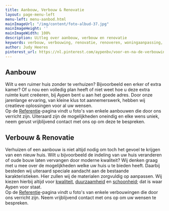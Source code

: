```yaml
---
title: Aanbouw, Verbouw & Renovatie
layout: page-menu-left
menu-left: menu-aanbod.html
mainImageUrl: "/img/content/foto-albud-37.jpg"
mainImageHeight: ''
mainImageWidth: 100%
description: Uitleg over aanbouw, verbouw en renovatie
keywords: verbouw, verbouwing, renovatie, renoveren, woningaanpassing, aanbouw
author: Judy Heeres
pinterest_url: https://nl.pinterest.com/aypenbv/voor-en-na-de-verbouwing/
---
```


## Aanbouw  
Wilt u een ruimer huis zonder te verhuizen? Bijvoorbeeld een erker of extra kamer? Of u nou een volledig plan heeft of niet weet hoe u deze extra ruimte kunt creëeren, bij Aypen bent u aan het goede adres. Door onze jarenlange ervaring, van kleine klus tot aannemerswerk, hebben wij creatieve oplossingen voor al uw wensen.  
Op de <a href="/referenties">Referentie</a>-pagina vindt u foto's van enkele aanbouwen die door ons verricht zijn. Uiteraard zijn de mogelijkheden oneindig en elke wens uniek, neem gerust vrijblijvend contact met ons op om deze te bespreken.

## Verbouw & Renovatie  
Verhuizen of een aanbouw is niet altijd nodig om toch het gevoel te krijgen van een nieuw huis. 
Wilt u bijvoorbeeld de indeling van uw huis veranderen of oude bouw laten vervangen door moderne kwaliteit?
Wij denken graag met u mee over de mogelijkheden welke uw huis u te bieden heeft. Daarbij besteden wij 
uiteraard speciale aandacht aan de bestaande karakteristieken. Hier zullen wij de materialen zorgvuldig 
op aanpassen. Wij kiezen hierbij altijd voor <a href="/kwaliteit">kwaliteit</a>, <a href="/duurzaam">duurzaamheid</a> en <a href="/schoonheid">schoonheid</a>; dat is waar Aypen voor staat.  
Op de <a href="/referenties">Referentie</a>-pagina vindt u foto's van enkele verbouwingen die door ons verricht zijn.
Neem vrijblijvend contact met ons op om uw wensen te bespreken.